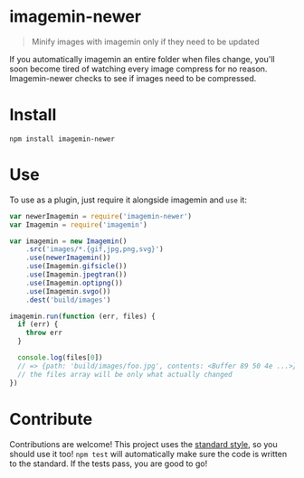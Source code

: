 # imagemin-newer

> Minify images with imagemin only if they need to be updated

If you automatically imagemin an entire folder when files change, you'll soon become tired of watching every image compress for no reason. Imagemin-newer checks to see if images need to be compressed.

# Install

```
npm install imagemin-newer
```

# Use

To use as a plugin, just require it alongside imagemin and `use` it:

```js
var newerImagemin = require('imagemin-newer')
var Imagemin = require('imagemin')

var imagemin = new Imagemin()
    .src('images/*.{gif,jpg,png,svg}')
    .use(newerImagemin())
    .use(Imagemin.gifsicle())
    .use(Imagemin.jpegtran())
    .use(Imagemin.optipng())
    .use(Imagemin.svgo())
    .dest('build/images')

imagemin.run(function (err, files) {
  if (err) {
    throw err
  }

  console.log(files[0])
  // => {path: 'build/images/foo.jpg', contents: <Buffer 89 50 4e ...>}
  // the files array will be only what actually changed
})
```

# Contribute

Contributions are welcome! This project uses the [standard style](https://github.com/feross/standard), so you should use it too! `npm test` will automatically make sure the code is written to the standard. If the tests pass, you are good to go!



